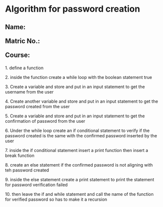 <h1>Algorithm for password creation</h1>
<h2><p>Name: </p>
    <p>Matric No.: </p> 
    <p>Course:</p>
</h2>
<p>1. define a function</p>
<p>2. inside the function create a while loop with the boolean statement true</p>
<p>3. Create a variable and store and put in an input statement to get the username from the user </p>
<p>4. Create another variable and store and put in an input statement to get the password created from the user </p>
<p>5. Create a variable and store and put in an input statement to get the confirmation of password from the user </p>
<p>6. Under the while loop create an if conditional statement to verify if the password created is the same with the confirmed password inserted by the user   </p>
<p>7. inside the if conditional statement insert a print function then insert a break function </p>
<p>8. create an else statement if the confirmed password is not aligning with teh password created</p>
<p>9. inside the else statement create a print statement to print the statement for password verification failed</p>
<p>10. then leave the if and while statement and call the name of the function for verified password so has to make it a recursion </p>